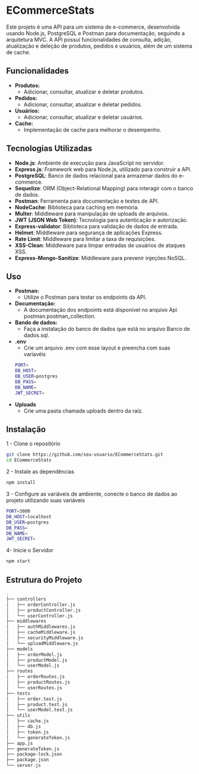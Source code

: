 # ECommerceStats

Este projeto é uma API para um sistema de e-commerce, desenvolvida usando Node.js, PostgreSQL e Postman para documentação, seguindo a arquitetura MVC. A API possui funcionalidades de consulta, adição, atualização e deleção de produtos, pedidos e usuários, além de um sistema de cache.

## Funcionalidades

- **Produtos:**
  - Adicionar, consultar, atualizar e deletar produtos.
- **Pedidos:**
  - Adicionar, consultar, atualizar e deletar pedidos.
- **Usuários:**
  - Adicionar, consultar, atualizar e deletar usuários.
- **Cache:**
  - Implementação de cache para melhorar o desempenho.

## Tecnologias Utilizadas
- **Node.js**: Ambiente de execução para JavaScript no servidor.
- **Express.js**: Framework web para Node.js, utilizado para construir a API.
- **PostgreSQL**: Banco de dados relacional para armazenar dados do e-commerce.
- **Sequelize**: ORM (Object-Relational Mapping) para interagir com o banco de dados.
- **Postman**: Ferramenta para documentação e testes de API.
- **NodeCache**: Biblioteca para caching em memória.
- **Multer**: Middleware para manipulação de uploads de arquivos.
- **JWT (JSON Web Token)**: Tecnologia para autenticação e autorização.
- **Express-validator**: Biblioteca para validação de dados de entrada.
- **Helmet**: Middleware para segurança de aplicações Express.
- **Rate Limit**: Middleware para limitar a taxa de requisições.
- **XSS-Clean**: Middleware para limpar entradas de usuários de ataques XSS.
- **Express-Mongo-Sanitize**: Middleware para prevenir injeções NoSQL.

## Uso
- **Postman:**
  - Utilize o Postman para testar os endpoints da API.
- **Documentação:**
  - A documentação dos endpoints está disponível no arquivo Api postman.postman_collection.
- **Bando de dados:**
  - Faça a instalação do banco de dados que está no arquivo Banco de dados.sql.
- **.env**
  - Crie um arquivo .env com esse layout e preencha com suas variavéis 
  ```bash
  PORT=
  DB_HOST=
  DB_USER=postgres
  DB_PASS=
  DB_NAME=
  JWT_SECRET=
  ```
- **Uploads**
  - Crie uma pasta chamada uploads dentro da raíz.

## Instalação

1 - Clone o repositório

```bash
git clone https://github.com/seu-usuario/ECommerceStats.git
cd ECommerceStats
```
2 - Instale as dependências

```bash
npm install
```

3 - Configure as variáveis de ambiente, conecte o banco de dados ao projeto utilizando suas variáveis

```bash
PORT=3000
DB_HOST=localhost
DB_USER=postgres
DB_PASS=
DB_NAME=
JWT_SECRET=
```

4- Inicie o Servidor

```bash
npm start
```

## Estrutura do Projeto

```bash
.
├── controllers
│   ├── orderController.js
│   ├── productController.js
│   └── userController.js
├── middlewares
│   ├── authMiddlewares.js
│   ├── cacheMiddleware.js
│   ├── securityMiddleware.js
│   └── uploadMiddleware.js
├── models
│   ├── orderModel.js
│   ├── productModel.js
│   └── userModel.js
├── routes
│   ├── orderRoutes.js
│   ├── productRoutes.js
│   └── userRoutes.js
├── tests
│   ├── order.test.js
│   ├── product.test.js
│   └── userModel.test.js
├── utils
│   ├── cache.js
│   ├── db.js
│   ├── token.js
│   └── generateToken.js
├── app.js
├── generateToken.js
├── package-lock.json
├── package.json
└── server.js
```
